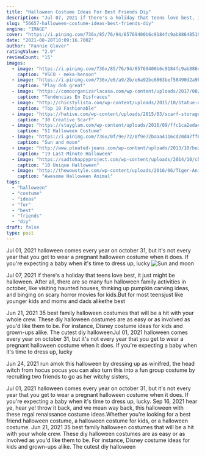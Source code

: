 ```yaml
---
title: "Halloween Costume Ideas For Best Friends Diy"
description: "Jul 07, 2021 if there's a holiday that teens love best, it just might be halloween. After all, there are so many fun halloween family activities in october, like visiting haunted houses, thinking up pumpkin carving ideas, and binging on scary horror movies for kids.But for most teensjust like younger kids and moms and dads alikethe best"
slug: "56657-halloween-costume-ideas-best-friends-diy"
engine: "IMAGE"
cover: "https://i.pinimg.com/736x/85/76/94/85769400b6c9184fc9ab88648519e31e.jpg"
date: "2021-08-28T18:09:16.700Z"
author: "Fannie Glover"
ratingValue: "2.9"
reviewCount: "15"
images:
  - image: "https://i.pinimg.com/736x/85/76/94/85769400b6c9184fc9ab88648519e31e.jpg"
    caption: "VSCO - meka-henson"
  - image: "https://i.pinimg.com/736x/e6/a9/2b/e6a92bc6863bef58490d2a9bf6ff4215--halloween-costumes-for-groups-group-costumes.jpg"
    caption: "Play doh great"
  - image: "https://comoorganizarlacasa.com/wp-content/uploads/2017/08/tendencia-en-disfraces-para-halloween-2017-2018-22.jpg"
    caption: "Tendencias En Disfraces"
  - image: "http://chicstylista.com/wp-content/uploads/2015/10/Statue-of-Liberty-last-minute-halloween-costume-574x1024.jpg"
    caption: "Top 10 Fashionable"
  - image: "https://hative.com/wp-content/uploads/2015/03/scarf-storage-ideas/7-creative-scarf-storage-and-display-ideas.jpg"
    caption: "30 Creative Scarf"
  - image: "https://stayglam.com/wp-content/uploads/2016/09/ffc1ca2edac39c0f4925ca36024cfb09.jpg"
    caption: "51 Halloween Costume"
  - image: "https://i.pinimg.com/736x/0f/9e/72/0f9e72baaa4116cd20d47ff6f1878c67.jpg"
    caption: "Sun and moon"
  - image: "http://www.pleated-jeans.com/wp-content/uploads/2013/10/buzzfeed-13.jpg"
    caption: "19 Last-Minute Halloween"
  - image: "https://sadtohappyproject.com/wp-content/uploads/2014/10/children-halloween-costumes25.jpg"
    caption: "10 Unique Halloween"
  - image: "http://thewowstyle.com/wp-content/uploads/2016/06/Tiger-Animal-Halloween-Makeup.jpg"
    caption: "Awesome Halloween Animal"
tags:
  - "halloween"
  - "costume"
  - "ideas"
  - "for"
  - "best"
  - "friends"
  - "diy"
draft: false
type: post
---
```


Jul 01, 2021 halloween comes every year on october 31, but it's not every year that you get to wear a pregnant halloween costume when it does. If you're expecting a baby when it's time to dress up, lucky
![Sun and moon](https://i.pinimg.com/736x/0f/9e/72/0f9e72baaa4116cd20d47ff6f1878c67.jpg "Sun and moon")

Jul 07, 2021 if there&#39;s a holiday that teens love best, it just might be halloween. After all, there are so many fun halloween family activities in october, like visiting haunted houses, thinking up pumpkin carving ideas, and binging on scary horror movies for kids.But for most teensjust like younger kids and moms and dads alikethe best
<!--inArticleAds-->

<!--galleryOne-->

Jun 21, 2021 35 best family halloween costumes that will be a hit with your whole crew.  These diy halloween costumes are as easy or as involved as you'd like them to be. For instance, Disney costume ideas for kids and grown-ups alike. The cutest diy halloweenJul 01, 2021 halloween comes every year on october 31, but it's not every year that you get to wear a pregnant halloween costume when it does. If you're expecting a baby when it's time to dress up, lucky
<!--inArticleAds-->

<!--galleryTwo-->

Jun 24, 2021 run amok this halloween by dressing up as winifred, the head witch from hocus pocus  you can also turn this into a fun group costume by recruiting two friends to go as her witchy sisters,
<!--galleryThree-->

Jul 01, 2021 halloween comes every year on october 31, but it's not every year that you get to wear a pregnant halloween costume when it does. If you're expecting a baby when it's time to dress up, lucky. Sep 16, 2021 hear ye, hear ye! throw it back, and we mean way back, this halloween with these regal renaissance costume ideas.Whether you're looking for a best friend halloween costume, a halloween costume for kids, or a halloween costume. Jun 21, 2021 35 best family halloween costumes that will be a hit with your whole crew.  These diy halloween costumes are as easy or as involved as you'd like them to be. For instance, Disney costume ideas for kids and grown-ups alike. The cutest diy halloween